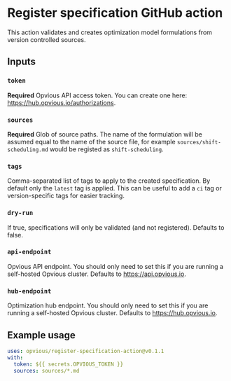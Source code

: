 # Register specification GitHub action

This action validates and creates optimization model formulations from version
controlled sources.

## Inputs

### `token`

**Required** Opvious API access token. You can create one here:
https://hub.opvious.io/authorizations.

### `sources`

**Required** Glob of source paths. The name of the formulation will be assumed
equal to the name of the source file, for example `sources/shift-scheduling.md`
would be registed as `shift-scheduling`.

### `tags`

Comma-separated list of tags to apply to the created specification. By default
only the `latest` tag is applied. This can be useful to add a `ci` tag or
version-specific tags for easier tracking.

### `dry-run`

If true, specifications will only be validated (and not registered). Defaults to
false.

### `api-endpoint`

Opvious API endpoint. You should only need to set this if you are running a
self-hosted Opvious cluster. Defaults to https://api.opvious.io.

### `hub-endpoint`

Optimization hub endpoint. You should only need to set this if you are running a
self-hosted Opvious cluster. Defaults to https://hub.opvious.io.

## Example usage

```yaml
uses: opvious/register-specification-action@v0.1.1
with:
  token: ${{ secrets.OPVIOUS_TOKEN }}
  sources: sources/*.md
```
